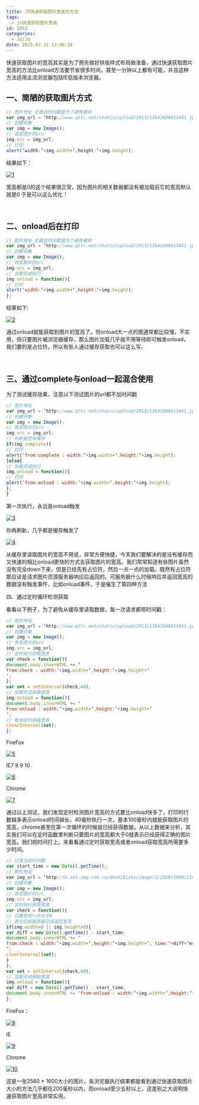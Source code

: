 ```yaml
---
title: JS快速获取图片宽高的方法
tags:
  - js快速获取图片宽高
id: 1052
categories:
  - JS/Jq
date: 2015-07-31 13:40:34
---
```


快速获取图片的宽高其实是为了预先做好排版样式布局做准备，通过快速获取图片宽高的方法比onload方法要节省很多时间，甚至一分钟以上都有可能，并且这种方法适用主流浏览器包括IE低版本浏览器。

## 一、简陋的获取图片方式

```javascript
// 图片地址 后面加时间戳是为了避免缓存
var img_url = ‘http://www.qttc.net/static/upload/2013/13643608813441.jpg?’+Date.parse(new Date());
// 创建对象
var img = new Image();
// 改变图片的src
img.src = img_url;
// 打印
alert(‘width:’+img.width+‘,height:’+img.height);
```
结果如下：

[![1](http://www.npm8.com/wp-content/uploads/2015/07/123.jpg)](http://www.npm8.com/wp-content/uploads/2015/07/123.jpg)

宽高都是0的这个结果很正常，因为图片的相关数据都没有被加载前它的宽高默认就是0 于是可以这么优化！

&nbsp;

## 二、onload后在打印

```javascript
// 图片地址 后面加时间戳是为了避免缓存
var img_url = ‘http://www.qttc.net/static/upload/2013/13643608813441.jpg?’+Date.parse(new Date());
// 创建对象
var img = new Image();
// 改变图片的src
img.src = img_url;
// 加载完成执行
img.onload = function(){
// 打印
alert(‘width:’+img.width+‘,height:’+img.height);
};
```
结果如下:

[![2](http://www.npm8.com/wp-content/uploads/2015/07/211.jpg)](http://www.npm8.com/wp-content/uploads/2015/07/211.jpg)

通过onload就能获取到图片的宽高了。但onload大一点的图通常都比较慢，不实用，但只要图片被浏览器缓存，那么图片加载几乎就不用等待即可触发onload，我们要的是占位符。所以有些人通过缓存获取也可以这么写。

&nbsp;

## 三、通过complete与onload一起混合使用

为了测试缓存效果，注意以下测试图片的url都不加时间戳
```javascript
// 图片地址
var img_url = ‘http://www.qttc.net/static/upload/2013/13643608813441.jpg’;
// 创建对象
var img = new Image();
// 改变图片的src
img.src = img_url;
// 判断是否有缓存
if(img.complete){
// 打印
alert(‘from:complete : width:’+img.width+‘,height:’+img.height);
}else{
// 加载完成执行
img.onload = function(){
// 打印
alert(‘from:onload : width:’+img.width+‘,height:’+img.height);
};
}
```
第一次执行，永远是onload触发

[![3](http://www.npm8.com/wp-content/uploads/2015/07/36.jpg)](http://www.npm8.com/wp-content/uploads/2015/07/36.jpg)

你再刷新，几乎都是缓存触发了

[![4](http://www.npm8.com/wp-content/uploads/2015/07/45.jpg)](http://www.npm8.com/wp-content/uploads/2015/07/45.jpg)

从缓存里读取图片的宽高不用说，非常方便快捷，今天我们要解决的是没有缓存而又快速的相比onload更快的方式去获取图片的宽高。我们常常知道有些图片虽然没有完全down下来，但是已经先有占位符，然后一点一点的加载。既然有占位符那应该是请求图片资源服务器响应后返回的。可服务器什么时候响应并返回宽高的数据没有触发事件，比如onload事件。于是催生了第四种方法

四、通过定时循环检测获取

看看以下例子，为了避免从缓存里读取数据，每一次请求都带时间戳：
```javascript
// 图片地址
var img_url = ‘http://www.qttc.net/static/upload/2013/13643608813441.jpg?’+Date.parse(new Date());
// 创建对象
var img = new Image();
// 改变图片的src
img.src = img_url;
// 定时执行获取宽高
var check = function(){
document.body.innerHTML += ‘
from:check : width:‘+img.width+’,height:‘+img.height+’
‘;
};
var set = setInterval(check,40);
// 加载完成获取宽高
img.onload = function(){
document.body.innerHTML += ‘
from:onload : width:‘+img.width+’,height:‘+img.height+’
‘;
// 取消定时获取宽高
clearInterval(set);
};
```
FireFox

[![5](http://www.npm8.com/wp-content/uploads/2015/07/53.jpg)](http://www.npm8.com/wp-content/uploads/2015/07/53.jpg)

IE7 8 9 10

[![6](http://www.npm8.com/wp-content/uploads/2015/07/62.jpg)](http://www.npm8.com/wp-content/uploads/2015/07/62.jpg)

Chrome

[![7](http://www.npm8.com/wp-content/uploads/2015/07/73.jpg)](http://www.npm8.com/wp-content/uploads/2015/07/73.jpg)

通过以上测试，我们发现定时检测图片宽高的方式要比onload快多了，打印的行数越多表示onload时间越长，40毫秒执行一次，基本100毫秒内就能获取图片的宽高，chrome甚至在第一次循环的时候就已经获得数据。从以上数据来分析，其实我们可以在定时函数里判断只要图片的宽高都大于0就表示已经获得正确的图片宽高。我们把时间打上，来看看通过定时获取宽高或者onload获取宽高所需要多少时间。
```javascript
// 记录当前时间戳
var start_time = new Date().getTime();
// 图片地址
var img_url = ‘http://b.zol-img.com.cn/desk/bizhi/image/2/2560×1600/1365477614755.jpg?’+start_time;
// 创建对象
var img = new Image();
// 改变图片的src
img.src = img_url;
// 定时执行获取宽高
var check = function(){
// 只要任何一方大于0
// 表示已经服务器已经返回宽高
if(img.width>0 || img.height>0){
var diff = new Date().getTime() - start_time;
document.body.innerHTML += ‘
from:check : width:‘+img.width+’,height:‘+img.height+’, time:‘+diff+’ms
‘;
clearInterval(set);
}
};
var set = setInterval(check,40);
// 加载完成获取宽高
img.onload = function(){
var diff = new Date().getTime() - start_time;
document.body.innerHTML += ‘from:onload : width:’+img.width+‘,height:’+img.height+‘, time:’+diff+‘ms’;
};
```
FireFox：

[![8](http://www.npm8.com/wp-content/uploads/2015/07/82.jpg)](http://www.npm8.com/wp-content/uploads/2015/07/82.jpg)

IE

[![9](http://www.npm8.com/wp-content/uploads/2015/07/92.jpg)](http://www.npm8.com/wp-content/uploads/2015/07/92.jpg)

Chrome

[![10](http://www.npm8.com/wp-content/uploads/2015/07/101.jpg)](http://www.npm8.com/wp-content/uploads/2015/07/101.jpg)

这是一张2560 * 1600大小的图片，各浏览器执行结果都能看到通过快速获取图片大小的方法几乎都在200毫秒以内，而onload至少五秒以上，这差别之大说明快速获取图片宽高非常实用。